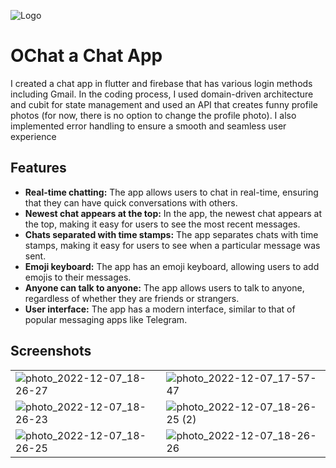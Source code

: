 
![Logo](https://iili.io/HCbyzHg.png)


# OChat a Chat App

I created a chat app in flutter and firebase that has various login methods including Gmail. In the coding process, I used domain-driven architecture and cubit for state management and used an API that creates funny profile photos (for now, there is no option to change the profile photo). I also implemented error handling to ensure a smooth and seamless user experience

## Features

- **Real-time chatting:** The app allows users to chat in real-time, ensuring that they can have quick conversations with others.
- **Newest chat appears at the top:** In the app, the newest chat appears at the top, making it easy for users to see the most recent messages.
- **Chats separated with time stamps:** The app separates chats with time stamps, making it easy for users to see when a particular message was sent.
- **Emoji keyboard:** The app has an emoji keyboard, allowing users to add emojis to their messages.
- **Anyone can talk to anyone:** The app allows users to talk to anyone, regardless of whether they are friends or strangers.
- **User interface:** The app has a modern interface, similar to that of popular messaging apps like Telegram.

## Screenshots
|  |  |
| ------------- | ------------- |
| ![photo_2022-12-07_18-26-27](https://user-images.githubusercontent.com/54352866/206187554-11e3d6f4-44c2-45dc-8623-767f8ec9b760.jpg)  | ![photo_2022-12-07_17-57-47](https://user-images.githubusercontent.com/54352866/206187051-fa3dce52-13ec-4510-884f-fe7cf56a9545.jpg) |
|  ![photo_2022-12-07_18-26-23](https://user-images.githubusercontent.com/54352866/206186323-bbbd875b-37f9-4c78-83cb-45f2eeee807d.jpg) | ![photo_2022-12-07_18-26-25 (2)](https://user-images.githubusercontent.com/54352866/206186327-50f08e61-e2cd-41e3-aff2-a38271d37c65.jpg)  |
| ![photo_2022-12-07_18-26-25](https://user-images.githubusercontent.com/54352866/206186331-af988f02-89cc-4a3b-a776-1ad638a1ce07.jpg)  | ![photo_2022-12-07_18-26-26](https://user-images.githubusercontent.com/54352866/206186332-9a0ce372-a4ba-4f4c-a112-c884fc94da37.jpg)  |

